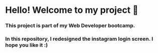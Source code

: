 # Hello! Welcome to my project :wave:

### This project is part of my Web Developer bootcamp.

###  In this repository, I redesigned the instagram login screen. I hope you like it :)

